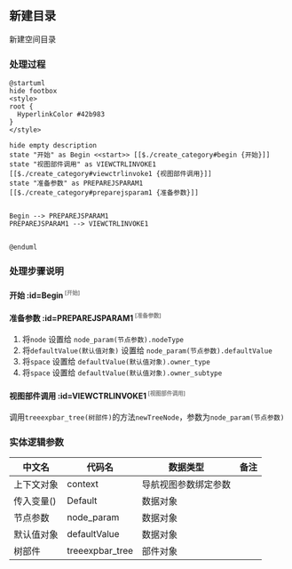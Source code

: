 ## 新建目录 <!-- {docsify-ignore-all} -->

   新建空间目录

### 处理过程

```plantuml
@startuml
hide footbox
<style>
root {
  HyperlinkColor #42b983
}
</style>

hide empty description
state "开始" as Begin <<start>> [[$./create_category#begin {开始}]]
state "视图部件调用" as VIEWCTRLINVOKE1  [[$./create_category#viewctrlinvoke1 {视图部件调用}]]
state "准备参数" as PREPAREJSPARAM1  [[$./create_category#preparejsparam1 {准备参数}]]


Begin --> PREPAREJSPARAM1
PREPAREJSPARAM1 --> VIEWCTRLINVOKE1


@enduml
```


### 处理步骤说明

#### 开始 :id=Begin<sup class="footnote-symbol"> <font color=gray size=1>[开始]</font></sup>




#### 准备参数 :id=PREPAREJSPARAM1<sup class="footnote-symbol"> <font color=gray size=1>[准备参数]</font></sup>



1. 将`node` 设置给  `node_param(节点参数).nodeType`
2. 将`defaultValue(默认值对象)` 设置给  `node_param(节点参数).defaultValue`
3. 将`space` 设置给  `defaultValue(默认值对象).owner_type`
4. 将`space` 设置给  `defaultValue(默认值对象).owner_subtype`

#### 视图部件调用 :id=VIEWCTRLINVOKE1<sup class="footnote-symbol"> <font color=gray size=1>[视图部件调用]</font></sup>



调用`treeexpbar_tree(树部件)`的方法`newTreeNode`，参数为`node_param(节点参数)`


### 实体逻辑参数

|    中文名   |    代码名    |  数据类型      |备注 |
| --------| --------| --------  | --------   |
|上下文对象|context|导航视图参数绑定参数||
|传入变量(<i class="fa fa-check"/></i>)|Default|数据对象||
|节点参数|node_param|数据对象||
|默认值对象|defaultValue|数据对象||
|树部件|treeexpbar_tree|部件对象||
